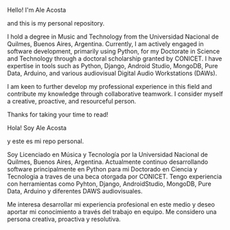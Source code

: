 Hello! I'm Ale Acosta

and this is my personal repository.

I hold a degree in Music and Technology from the Universidad Nacional de Quilmes, Buenos Aires, Argentina.
Currently, I am actively engaged in software development, primarily using Python, 
for my Doctorate in Science and Technology through a doctoral scholarship granted by CONICET.
I have expertise in tools such as Python, Django, Android Studio, MongoDB, 
Pure Data, Arduino, and various audiovisual Digital Audio Workstations (DAWs).

I am keen to further develop my professional experience in this field
and contribute my knowledge through collaborative teamwork.
I consider myself a creative, proactive, and resourceful person.

Thanks for taking your time to read!


Hola! Soy Ale Acosta 

y este es mi repo personal.

Soy Licenciado en Música y Tecnología por la Universidad
Nacional de Quilmes, Buenos Aires, Argentina.
Actualmente continuo desarrollando software principalmente en Python
para mi Doctorado en Ciencia y Tecnologia a traves de una beca otorgada por CONICET.
Tengo experiencia con herramientas como Pyhton, Django, AndroidStudio, 
MongoDB, Pure Data, Arduino y diferentes DAWS audiovisuales. 

Me interesa desarrollar mi experiencia profesional en este medio y deseo aportar mi
conocimiento a través del trabajo en equipo.
Me considero una persona creativa, proactiva y resolutiva.
